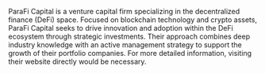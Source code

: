 ParaFi Capital is a venture capital firm specializing in the decentralized finance (DeFi) space. Focused on blockchain technology and crypto assets, ParaFi Capital seeks to drive innovation and adoption within the DeFi ecosystem through strategic investments. Their approach combines deep industry knowledge with an active management strategy to support the growth of their portfolio companies. For more detailed information, visiting their website directly would be necessary.
